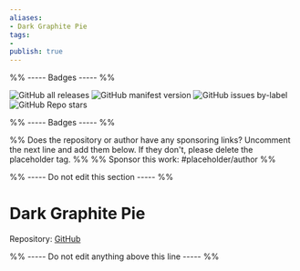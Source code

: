 ```yaml
---
aliases:
- Dark Graphite Pie
tags: 
- 
publish: true
---
```


%% ----- Badges ----- %%

![GitHub all releases](https://img.shields.io/github/downloads/ryjjin/Obsidian-Dark-Graphite-Pie-theme/total?color=573E7A&logo=github&style=for-the-badge) 
![GitHub manifest version](https://img.shields.io/github/manifest-json/v/ryjjin/Obsidian-Dark-Graphite-Pie-theme?color=573E7A&logo=github&style=for-the-badge) 
![GitHub issues by-label](https://img.shields.io/github/issues/ryjjin/Obsidian-Dark-Graphite-Pie-theme/help%20wanted?color=573E7A&logo=github&style=for-the-badge) 
![GitHub Repo stars](https://img.shields.io/github/stars/ryjjin/Obsidian-Dark-Graphite-Pie-theme?color=573E7A&logo=github&style=for-the-badge)

%% ----- Badges ----- %%

%% Does the repository or author have any sponsoring links? Uncomment the next line and add them below. If they don't, please delete the placeholder tag. %%
%% Sponsor this work: #placeholder/author %%

%% ----- Do not edit this section ----- %%

# Dark Graphite Pie

Repository: [GitHub](https://github.com/ryjjin/Obsidian-Dark-Graphite-Pie-theme)



%% ----- Do not edit anything above this line ----- %% 
